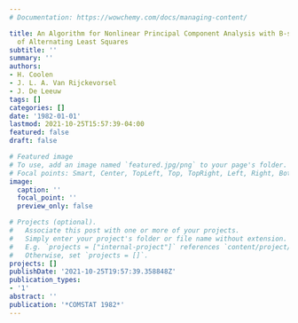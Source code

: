 ```yaml
---
# Documentation: https://wowchemy.com/docs/managing-content/

title: An Algorithm for Nonlinear Principal Component Analysis with B-splines by Means
  of Alternating Least Squares
subtitle: ''
summary: ''
authors:
- H. Coolen
- J. L. A. Van Rijckevorsel
- J. De Leeuw
tags: []
categories: []
date: '1982-01-01'
lastmod: 2021-10-25T15:57:39-04:00
featured: false
draft: false

# Featured image
# To use, add an image named `featured.jpg/png` to your page's folder.
# Focal points: Smart, Center, TopLeft, Top, TopRight, Left, Right, BottomLeft, Bottom, BottomRight.
image:
  caption: ''
  focal_point: ''
  preview_only: false

# Projects (optional).
#   Associate this post with one or more of your projects.
#   Simply enter your project's folder or file name without extension.
#   E.g. `projects = ["internal-project"]` references `content/project/deep-learning/index.md`.
#   Otherwise, set `projects = []`.
projects: []
publishDate: '2021-10-25T19:57:39.358848Z'
publication_types:
- '1'
abstract: ''
publication: '*COMSTAT 1982*'
---
```

